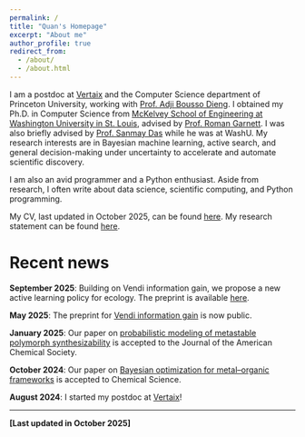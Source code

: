 ```yaml
---
permalink: /
title: "Quan's Homepage"
excerpt: "About me"
author_profile: true
redirect_from:
  - /about/
  - /about.html
---
```


I am a postdoc at [Vertaix](https://vertaix.princeton.edu/) and the Computer Science department of Princeton University, working with [Prof. Adji Bousso Dieng](https://adjiboussodieng.org/).
I obtained my Ph.D. in Computer Science from [McKelvey School of Engineering at Washington University in St. Louis](https://engineering.wustl.edu/mckelvey/Pages/default.aspx), advised by [Prof. Roman Garnett](https://www.cse.wustl.edu/~garnett/).
I was also briefly advised by [Prof. Sanmay Das](https://www.cse.wustl.edu/~sanmay/) while he was at WashU.
My research interests are in Bayesian machine learning, active search, and general decision-making under uncertainty to accelerate and automate scientific discovery.

I am also an avid programmer and a Python enthusiast.
Aside from research, I often write about data science, scientific computing, and Python programming.

My CV, last updated in October 2025, can be found [here](http://KrisNguyen135.github.io/files/quan_cv.pdf).
My research statement can be found [here](http://KrisNguyen135.github.io/files/quan_research_statement.pdf).

# Recent news

__September 2025__: Building on Vendi information gain, we propose a new active learning policy for ecology. The preprint is available [here](https://arxiv.org/pdf/2509.10390?).

__May 2025__: The preprint for [Vendi information gain](https://arxiv.org/pdf/2505.09007) is now public.

__January 2025__: Our paper on [probabilistic modeling of metastable polymorph synthesizability](https://www.osti.gov/servlets/purl/2526218) is accepted to the Journal of the American Chemical Society.

__October 2024__: Our paper on [Bayesian optimization for metal–organic frameworks](https://pubs.rsc.org/en/content/articlehtml/2024/sc/d4sc03609c) is accepted to Chemical Science.

__August 2024__: I started my postdoc at [Vertaix](https://vertaix.princeton.edu/)!

___

__[Last updated in October 2025]__
